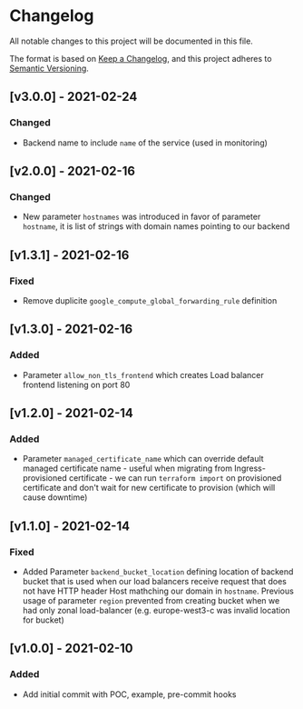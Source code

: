 # Changelog
All notable changes to this project will be documented in this file.

The format is based on [Keep a Changelog](https://keepachangelog.com/en/1.0.0/),
and this project adheres to [Semantic Versioning](https://semver.org/spec/v2.0.0.html).

## [v3.0.0] - 2021-02-24
### Changed
- Backend name to include `name` of the service (used in monitoring)

## [v2.0.0] - 2021-02-16
### Changed
- New parameter `hostnames` was introduced in favor of parameter `hostname`, it is list of strings with domain names pointing to our backend

## [v1.3.1] - 2021-02-16
### Fixed
- Remove duplicite `google_compute_global_forwarding_rule` definition

## [v1.3.0] - 2021-02-16
### Added
- Parameter `allow_non_tls_frontend` which creates Load balancer frontend listening on port 80

## [v1.2.0] - 2021-02-14
### Added
- Parameter `managed_certificate_name` which can override default managed certificate name - useful when migrating from Ingress-provisioned
certificate - we can run `terraform import` on provisioned certificate and don't wait for new certificate to provision (which will cause downtime)

## [v1.1.0] - 2021-02-14
### Fixed
- Added Parameter `backend_bucket_location` defining location of backend bucket that is used when our load balancers receive request that 
does not have HTTP header Host mathching our domain in `hostname`. Previous usage of parameter `region` prevented from creating bucket when
we had only zonal load-balancer (e.g. europe-west3-c was invalid location for bucket)

## [v1.0.0] - 2021-02-10
### Added
- Add initial commit with POC, example, pre-commit hooks
